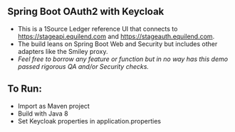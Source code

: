 ## Spring Boot OAuth2 with Keycloak
- This is a 1Source Ledger reference UI that connects to https://stageapi.equilend.com and https://stageauth.equilend.com.
- The build leans on Spring Boot Web and Security but includes other adapters like the Smiley proxy.
- _Feel free to borrow any feature or function but in no way has this demo passed rigorous QA and/or Security checks._
## To Run:
- Import as Maven project
- Build with Java 8
- Set Keycloak properties in application.properties
